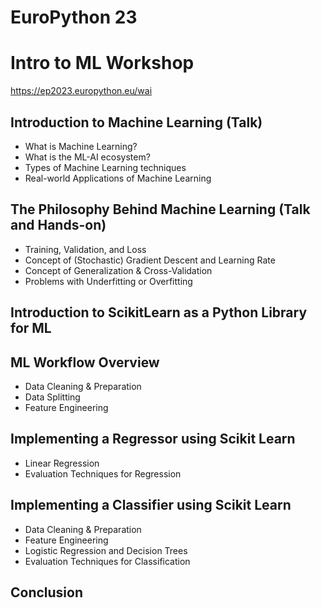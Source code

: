 # EuroPython 23 
# Intro to ML Workshop

https://ep2023.europython.eu/wai

## Introduction to Machine Learning (Talk)
- What is Machine Learning?
- What is the ML-AI ecosystem?
- Types of Machine Learning techniques
- Real-world Applications of Machine Learning
## The Philosophy Behind Machine Learning (Talk and Hands-on)
- Training, Validation, and Loss
- Concept of (Stochastic) Gradient Descent and Learning Rate
- Concept of Generalization & Cross-Validation
- Problems with Underfitting or Overfitting
## Introduction to ScikitLearn as a Python Library for ML

## ML Workflow Overview
- Data Cleaning & Preparation
- Data Splitting
- Feature Engineering

## Implementing a Regressor using Scikit Learn
- Linear Regression
- Evaluation Techniques for Regression

## Implementing a Classifier using Scikit Learn
- Data Cleaning & Preparation
- Feature Engineering
- Logistic Regression and Decision Trees
- Evaluation Techniques for Classification
## Conclusion
